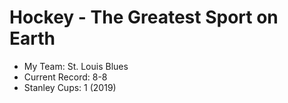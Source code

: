 # Hockey - The Greatest Sport on Earth

- My Team: St. Louis Blues
- Current Record: 8-8
- Stanley Cups: 1 (2019)



